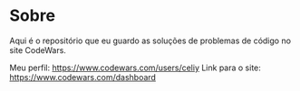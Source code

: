 <h1>Sobre</h1>
Aqui é o repositório que eu guardo as soluções de problemas de código no site CodeWars.

Meu perfil: https://www.codewars.com/users/celiy
Link para o site: https://www.codewars.com/dashboard

